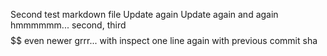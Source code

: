 Second test markdown file
Update again
Update again and again
hmmmmmm...
second, third
$$$$
$$
even newer
grrr...
with inspect
one line
again
with previous commit sha
